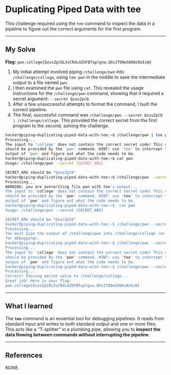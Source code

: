 # Duplicating Piped Data with tee

This challenge required using the `tee` command to inspect the data in a pipeline to figure out the correct arguments for the first program.

-----

## My Solve

**Flag:** `pwn.college{QzusZpC0LXsCRdLAZOFBTaplgnw.QXxITO0wSO0AzNzEzW}`

1.  My initial attempt involved piping `/challenge/pwn` into `/challenge/college`, using `tee pwn` in the middle to save the intermediate output to a file named `pwn`.
2.  I then examined the `pwn` file using `cat`. This revealed the usage instructions for the `/challenge/pwn` command, showing that it required a secret argument: `--secret QzusZpC0`.
3.  After a few unsuccessful attempts to format the command, I built the correct pipeline.
4.  The final, successful command was `/challenge/pwn --secret QzusZpC0 | /challenge/college`. This provided the correct secret from the first program to the second, solving the challenge.

<!-- end list -->

```bash
hacker@piping~duplicating-piped-data-with-tee:~$ /challenge/pwn | tee pwn | /challenge/college
Processing...
The input to 'college' does not contain the correct secret code! This code 
should be provided by the 'pwn' command. HINT: use 'tee' to intercept the 
output of 'pwn' and figure out what the code needs to be.
hacker@piping~duplicating-piped-data-with-tee:~$ cat pwn
Usage: /challenge/pwn --secret [SECRET_ARG]

SECRET_ARG should be "QzusZpC0"
hacker@piping~duplicating-piped-data-with-tee:~$ /challenge/pwn --secret [QzusZpC0] | tee pwn | /challenge/college
Processing...
WARNING: you are overwriting file pwn with tee's output...
The input to 'college' does not contain the correct secret code! This code 
should be provided by the 'pwn' command. HINT: use 'tee' to intercept the 
output of 'pwn' and figure out what the code needs to be.
hacker@piping~duplicating-piped-data-with-tee:~$  cat pwn
Usage: /challenge/pwn --secret [SECRET_ARG]

SECRET_ARG should be "QzusZpC0"
hacker@piping~duplicating-piped-data-with-tee:~$ /challenge/pwn --secret [QzusZpC0]
Processing...
You must pipe the output of /challenge/pwn into /challenge/college (or 'tee' 
for debugging).
hacker@piping~duplicating-piped-data-with-tee:~$ /challenge/pwn --secret [QzusZpC0] | /challenge/college
Processing...
The input to 'college' does not contain the correct secret code! This code 
should be provided by the 'pwn' command. HINT: use 'tee' to intercept the 
output of 'pwn' and figure out what the code needs to be.
hacker@piping~duplicating-piped-data-with-tee:~$ /challenge/pwn --secret QzusZpC0 | /challenge/college
Processing...
Correct! Passing secret value to /challenge/college...
Great job! Here is your flag:
pwn.college{QzusZpC0LXsCRdLAZOFBTaplgnw.QXxITO0wSO0AzNzEzW}
```

-----

## What I learned

The **`tee`** command is an essential tool for debugging pipelines. It reads from standard input and writes to both standard output and one or more files. This acts like a "T-splitter" in a plumbing pipe, allowing you to **inspect the data flowing between commands without interrupting the pipeline**.

-----

## References

NONE.